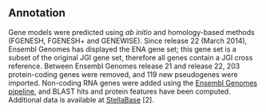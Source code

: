 Annotation
----------

Gene models were predicted using *ab initio* and homology-based methods
(FGENESH, FGENESH+ and GENEWISE). Since release 22 (March 2014), Ensembl
Genomes has displayed the ENA gene set; this gene set is a subset of the
original JGI gene set, therefore all genes contain a JGI cross
reference. Between Ensembl Genomes release 21 and release 22, 203
protein-coding genes were removed, and 119 new pseudogenes were
imported. Non-coding RNA genes were added using the [Ensembl Genomes
pipeline](http://ensemblgenomes.org/info/data/ncrna), and BLAST hits and
protein features have been computed. Additional data is available at
[StellaBase](http://nematostella.bu.edu/stellabase/) \[2\].
